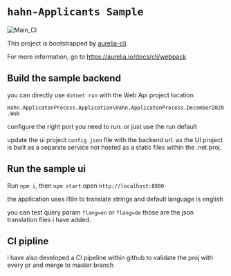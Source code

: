 # `hahn-Applicants Sample`

![Main_CI](https://github.com/MegoCs/Hahn-ApplicatonProcess/workflows/Main_CI/badge.svg?branch=master)

This project is bootstrapped by [aurelia-cli](https://github.com/aurelia/cli).

For more information, go to https://aurelia.io/docs/cli/webpack

## Build the sample backend 

you can directly use `dotnet run` with the Web Api project location 

`Hahn.ApplicatonProcess.Application\Hahn.ApplicatonProcess.December2020.Web`

configure the right port you need to run. or just use the run default

update the ui project `config.json` file with the backend url. as the UI project is built as a separate service not hosted as a static files within the .net proj.

## Run the sample ui 

Run `npm i`, then `npm start` open `http://localhost:8080`

the application uses i18n to translate strings and default language is english

you can test query param `?lang=en` or `?lang=de` those are the json translation files i have added.

## CI pipline
i have also developed a CI pipeline within github to validate the proj with every pr and merge to master branch
